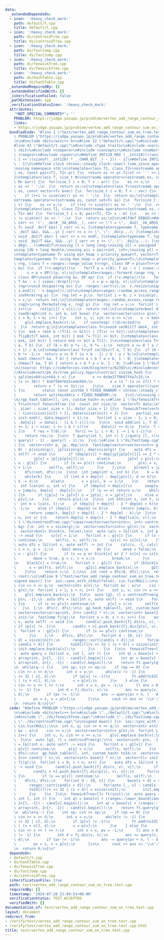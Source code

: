 ```yaml
---
data:
  _extendedDependsOn:
  - icon: ':heavy_check_mark:'
    path: default/t.cpp
    title: default/t.cpp
  - icon: ':heavy_check_mark:'
    path: ds/centroidTree.cpp
    title: ds/centroidTree.cpp
  - icon: ':heavy_check_mark:'
    path: ds/fastJump.cpp
    title: ds/fastJump.cpp
  - icon: ':heavy_check_mark:'
    path: ds/fenwickTree.cpp
    title: ds/fenwickTree.cpp
  - icon: ':heavy_check_mark:'
    path: ds/hashTable.cpp
    title: ds/hashTable.cpp
  _extendedRequiredBy: []
  _extendedVerifiedWith: []
  _isVerificationFailed: false
  _pathExtension: cpp
  _verificationStatusIcon: ':heavy_check_mark:'
  attributes:
    '*NOT_SPECIAL_COMMENTS*': ''
    PROBLEM: https://judge.yosupo.jp/problem/vertex_add_range_contour_sum_on_tree
    links:
    - https://judge.yosupo.jp/problem/vertex_add_range_contour_sum_on_tree
  bundledCode: "#line 1 \"test/vertex_add_range_contour_sum_on_tree.test.cpp\"\n#define\
    \ PROBLEM \"https://judge.yosupo.jp/problem/vertex_add_range_contour_sum_on_tree\"\
    \n\n#include <bits/extc++.h>\n#line 22 \"default/t.cpp\"\n#include <initializer_list>\n\
    #line 43 \"default/t.cpp\"\n#include <type_traits>\n#include <variant>\n#include\
    \ <bit>\n#include <compare>\n#include <concepts>\n#include <numbers>\n#include\
    \ <ranges>\n#include <span>\n\n#define INT128_MAX (__int128)(((unsigned __int128)\
    \ 1 << ((sizeof(__int128) * __CHAR_BIT__) - 1)) - 1)\n#define INT128_MIN (-INT128_MAX\
    \ - 1)\n\n#define clock chrono::steady_clock::now().time_since_epoch().count()\n\
    \nusing namespace std;\n\ntemplate<class T1, class T2>\nostream& operator<<(ostream&\
    \ os, const pair<T1, T2> pr) {\n  return os << pr.first << ' ' << pr.second;\n\
    }\ntemplate<class T, size_t N>\nostream& operator<<(ostream& os, const array<T,\
    \ N> &arr) {\n  for(size_t i = 0; T x : arr) {\n    os << x;\n    if (++i != N)\
    \ os << ' ';\n  }\n  return os;\n}\ntemplate<class T>\nostream& operator<<(ostream&\
    \ os, const vector<T> &vec) {\n  for(size_t i = 0; T x : vec) {\n    os << x;\n\
    \    if (++i != size(vec)) os << ' ';\n  }\n  return os;\n}\ntemplate<class T>\n\
    ostream& operator<<(ostream& os, const set<T> &s) {\n  for(size_t i = 0; T x :\
    \ s) {\n    os << x;\n    if (++i != size(s)) os << ' ';\n  }\n  return os;\n\
    }\ntemplate<class T1, class T2>\nostream& operator<<(ostream& os, const map<T1,\
    \ T2> &m) {\n  for(size_t i = 0; pair<T1, T2> x : m) {\n    os << x;\n    if (++i\
    \ != size(m)) os << ' ';\n  }\n  return os;\n}\n\n#ifdef DEBUG\n#define dbg(...)\
    \ cerr << '(', _do(#__VA_ARGS__), cerr << \") = \", _do2(__VA_ARGS__)\ntemplate<typename\
    \ T> void _do(T &&x) { cerr << x; }\ntemplate<typename T, typename ...S> void\
    \ _do(T &&x, S&&...y) { cerr << x << \", \"; _do(y...); }\ntemplate<typename T>\
    \ void _do2(T &&x) { cerr << x << endl; }\ntemplate<typename T, typename ...S>\
    \ void _do2(T &&x, S&&...y) { cerr << x << \", \"; _do2(y...); }\n#else\n#define\
    \ dbg(...)\n#endif\n\nusing ll = long long;\nusing ull = unsigned long long;\n\
    using ldb = long double;\nusing pii = pair<int, int>;\nusing pll = pair<ll, ll>;\n\
    \ntemplate<typename T> using min_heap = priority_queue<T, vector<T>, greater<T>>;\n\
    template<typename T> using max_heap = priority_queue<T>;\n\ntemplate<ranges::forward_range\
    \ rng, class T = ranges::range_value_t<rng>, class OP = plus<T>>\nvoid pSum(rng\
    \ &v) {\n  if (!v.empty())\n    for(T p = v[0]; T &x : v | views::drop(1))\n \
    \     x = p = OP()(p, x);\n}\ntemplate<ranges::forward_range rng, class T = ranges::range_value_t<rng>,\
    \ class OP>\nvoid pSum(rng &v, OP op) {\n  if (!v.empty())\n    for(T p = v[0];\
    \ T &x : v | views::drop(1))\n      x = p = op(p, x);\n}\n\ntemplate<ranges::forward_range\
    \ rng>\nvoid Unique(rng &v) {\n  ranges::sort(v);\n  v.resize(unique(v.begin(),\
    \ v.end()) - v.begin());\n}\n\ntemplate<ranges::random_access_range rng>\nrng\
    \ invPerm(rng p) {\n  rng ret = p;\n  for(int i = 0; i < ssize(p); i++)\n    ret[p[i]]\
    \ = i;\n  return ret;\n}\n\ntemplate<ranges::random_access_range rng, ranges::random_access_range\
    \ rng2>\nrng Permute(rng v, rng2 p) {\n  rng ret = v;\n  for(int i = 0; i < ssize(p);\
    \ i++)\n    ret[p[i]] = v[i];\n  return ret;\n}\n\ntemplate<bool directed>\nvector<vector<int>>\
    \ readGraph(int n, int m, int base) {\n  vector<vector<int>> g(n);\n  for(int\
    \ i = 0; i < m; i++) {\n    int u, v; cin >> u >> v;\n    u -= base, v -= base;\n\
    \    g[u].emplace_back(v);\n    if constexpr (!directed)\n      g[v].emplace_back(u);\n\
    \  }\n  return g;\n}\n\ntemplate<class T>\nvoid setBit(T &msk, int bit, bool x)\
    \ {\n  msk = (msk & ~(T(1) << bit)) | (T(x) << bit);\n}\ntemplate<class T> void\
    \ flipBit(T &msk, int bit) { msk ^= T(1) << bit; }\ntemplate<class T> bool getBit(T\
    \ msk, int bit) { return msk >> bit & T(1); }\n\ntemplate<class T>\nT floorDiv(T\
    \ a, T b) {\n  if (b < 0) a *= -1, b *= -1;\n  return a >= 0 ? a / b : (a - b\
    \ + 1) / b;\n}\ntemplate<class T>\nT ceilDiv(T a, T b) {\n  if (b < 0) a *= -1,\
    \ b *= -1;\n  return a >= 0 ? (a + b - 1) / b : a / b;\n}\n\ntemplate<class T>\
    \ bool chmin(T &a, T b) { return a > b ? a = b, 1 : 0; }\ntemplate<class T> bool\
    \ chmax(T &a, T b) { return a < b ? a = b, 1 : 0; }\n#line 1 \"ds/hashTable.cpp\"\
    \n//source: https://codeforces.com/blog/entry/62393\n//#include<ext/pb_ds/assoc_container.hpp>\n\
    //#include<ext/pb_ds/tree_policy.hpp>\n\nstruct custom_hash {\n    static uint64_t\
    \ splitmix64(uint64_t x) {\n        x += 0x9e3779b97f4a7c15;\n        x = (x ^\
    \ (x >> 30)) * 0xbf58476d1ce4e5b9;\n        x = (x ^ (x >> 27)) * 0x94d049bb133111eb;\n\
    \        return x ^ (x >> 31);\n    }\n\n    size_t operator()(uint64_t x) const\
    \ {\n        static const uint64_t FIXED_RANDOM = chrono::steady_clock::now().time_since_epoch().count();\n\
    \        return splitmix64(x + FIXED_RANDOM);\n    }\n};\n\nusing namespace __gnu_pbds;\n\
    \n//gp_hash_table<ll, int, custom_hash> m;\n#line 1 \"ds/fenwickTree.cpp\"\ntemplate<class\
    \ T>\nstruct fenwickTree {\n  const int size;\n  vector<T> data;\n\n  fenwickTree(int\
    \ _size) : size(_size + 1), data(_size + 1) {}\n  fenwickTree(vector<T> &init)\
    \ : size(ssize(init) + 1), data(ssize(init) + 1) {\n    partial_sum(init.begin(),\
    \ init.end(), data.begin() + 1);\n    for(int i = size - 1; i > 0; i--)\n    \
    \  data[i] -= data[i - (i & (-i))];\n  }\n\n  void add(int i, T d) {\n    for(i\
    \ += 1; i < size; i += i & (-i))\n      data[i] += d;\n  }\n\n  T query(int i)\
    \ {\n    T res = T(0);\n    for(i += 1; i > 0; i -= i & (-i))\n      res += data[i];\n\
    \    return res;\n  }\n\n  T query(int l, int r) { //query [l, r)\n    return\
    \ query(r - 1) - query(l - 1);\n  }\n};\n#line 1 \"ds/fastJump.cpp\"\nstruct fastJump\
    \ {\n  vector<int> p, jp, dep;\n\n  fastJump(vector<vector<int>> g, int root =\
    \ 0) : p(ssize(g)), jp(ssize(g)), dep(ssize(g)) {\n    auto dfs = [&](int v, auto\
    \ self) -> void {\n      if (dep[p[v]] + dep[jp[jp[p[v]]]] == 2 * dep[jp[p[v]]])\n\
    \        jp[v] = jp[jp[p[v]]];\n      else\n        jp[v] = p[v];\n\n      for(int\
    \ x : g[v]) {\n        if (x == p[v]) continue;\n        p[x] = v, dep[x] = dep[v]\
    \ + 1;\n        self(x, self);\n      }\n    };\n\n    p[root] = jp[root] = root;\n\
    \    dfs(root, dfs);\n  }\n\n  int jump(int v, int k) {\n    k = min(k, dep[v]);\n\
    \    while(k) {\n      if (int d = dep[v] - dep[jp[v]]; d <= k)\n        v = jp[v],\
    \ k -= d;\n      else\n        v = p[v], k -= 1;\n    }\n    return v;\n  }\n\n\
    \  int lca(int u, int v) {\n    if (dep[u] < dep[v])\n      swap(u, v);\n    u\
    \ = jump(u, dep[u] - dep[v]);\n    if (u == v) return u;\n    while(p[u] != p[v])\
    \ {\n      if (jp[u] != jp[v]) u = jp[u], v = jp[v];\n      else u = p[u], v =\
    \ p[v];\n    }\n    return p[u];\n  }\n\n  int kth(int s, int t, int k) {\n  \
    \  int m = lca(s, t);\n    if (dep[s] + dep[t] - 2 * dep[m] < k)\n      return\
    \ -1;\n    else if (dep[s] - dep[m] >= k)\n      return jump(s, k);\n    else\n\
    \      return jump(t, dep[s] + dep[t] - 2 * dep[m] - k);\n  }\n\n  int dis(int\
    \ u, int v) {\n    return dep[u] + dep[v] - 2 * dep[lca(u, v)];\n  }\n};\n#line\
    \ 1 \"ds/centroidTree.cpp\"\npair<vector<vector<int>>, int> centroidTree(vector<vector<int>>\
    \ &g) {\n  int n = ssize(g);\n  vector<vector<int>> g2(n);\n  vector<int> sz(n);\n\
    \  vector<bool> block(n, false);\n\n  auto calc = [&](int v, int p, auto self)\
    \ -> void {\n    sz[v] = 1;\n    for(int x : g[v]) {\n      if (x == p or block[x])\
    \ continue;\n      self(x, v, self);\n      sz[v] += sz[x];\n    }\n  };\n\n \
    \ auto dfs = [&](int v, auto self) -> int {\n    calc(v, -1, calc);\n\n    int\
    \ c = v, p = -1;\n    bool move;\n    do {\n      move = false;\n      for(int\
    \ x : g[c]) {\n        if (x == p or block[x] or 2 * sz[x] <= sz[v]) continue;\n\
    \        move = true, p = c, c = x;\n        break;\n      }\n    } while(move);\n\
    \n    block[c] = true;\n    for(int x : g[c]) {\n      if (block[x]) continue;\n\
    \      x = self(x, self);\n      g2[c].emplace_back(x);\n      g2[x].emplace_back(c);\n\
    \    }\n\n    return c;\n  };\n\n  int root = dfs(0, dfs);\n\n  return make_pair(g2,\
    \ root);\n}\n#line 9 \"test/vertex_add_range_contour_sum_on_tree.test.cpp\"\n\n\
    signed main() {\n  ios::sync_with_stdio(false), cin.tie(NULL);\n\n  int n, q;\
    \ cin >> n >> q;\n  vector<int> a(n);\n  for(int &x : a)\n    cin >> x;\n  vector<vector<int>>\
    \ g(n);\n  for(int i = 1; i < n; i++) {\n    int u, v; cin >> u >> v;\n    g[u].emplace_back(v);\n\
    \    g[v].emplace_back(u);\n  }\n\n  auto [g2, r] = centroidTree(g);\n\n  vector<int>\
    \ p(n, -1);\n  auto dfs = [&](int v, auto self) -> void {\n    for(int x : g2[v])\
    \ {\n      if (x == p[v]) continue;\n      p[x] = v;\n      self(x, self);\n \
    \   }\n  };\n  dfs(r, dfs);\n\n  gp_hash_table<ll, int, custom_hash> toId;\n \
    \ vector<vector<array<int, 2>>> cand(2 * n);\n  vector<int> base(2 * n);\n  vector<ll>\
    \ init;\n  fastJump fj(g);\n  for(int s = 0; s < n; s++) {\n    auto dfs = [&](int\
    \ v, auto self) -> void {\n      cand[s].push_back({fj.dis(s, v), v});\n     \
    \ if (p[s] != -1)\n        cand[s + n].push_back({fj.dis(p[s], v), v});\n    \
    \  for(int x : g2[v]) {\n        if (x == p[v]) continue;\n        self(x, self);\n\
    \      }\n    };\n    dfs(s, dfs);\n    for(int d : {0, n}) {\n      base[s +\
    \ d] = ssize(init);\n      ranges::sort(cand[s + d]);\n      for(auto [_, v] :\
    \ cand[s + d]) {\n        toId[(ll)v << 32 | (s + d)] = ssize(init);\n       \
    \ init.emplace_back(a[v]);\n      }\n    }\n  }\n\n  fenwickTree<ll> ft(init);\n\
    \  auto query = [&](int v, int l, int r) {\n    int ql = base[v] + (ranges::lower_bound(cand[v],\
    \ array<int, 2>{l, -1}) - cand[v].begin());\n    int qr = base[v] + (ranges::lower_bound(cand[v],\
    \ array<int, 2>{r, -1}) - cand[v].begin());\n    return ft.query(ql, qr);\n  };\n\
    \n  while(q--) {\n    int op; cin >> op;\n    if (op == 0) {\n      int x, d;\
    \ cin >> x >> d;\n      int v = x;\n      while(v != -1) {\n        ft.add(toId[(ll)x\
    \ << 32 | v], d);\n        if (p[v] != -1)\n          ft.add(toId[(ll)x << 32\
    \ | (v + n)], d);\n        v = p[v];\n      }\n    } else {\n      int x, l, r;\
    \ cin >> x >> l >> r;\n      int v = x, pv = -1;\n      ll ans = 0;\n      while(v\
    \ != -1) {\n        int d = fj.dis(v, x);\n        ans += query(v, l - d, r -\
    \ d);\n        if (pv != -1)\n          ans -= query(pv + n, l - d, r - d);\n\
    \        pv = v, v = p[v];\n      }\n\n      cout << ans << '\\n';\n    }\n  }\n\
    \n  return 0;\n}\n"
  code: "#define PROBLEM \"https://judge.yosupo.jp/problem/vertex_add_range_contour_sum_on_tree\"\
    \n\n#include <bits/extc++.h>\n#include \"../default/t.cpp\"\n#include \"../ds/hashTable.cpp\"\
    \n#include \"../ds/fenwickTree.cpp\"\n#include \"../ds/fastJump.cpp\"\n#include\
    \ \"../ds/centroidTree.cpp\"\n\nsigned main() {\n  ios::sync_with_stdio(false),\
    \ cin.tie(NULL);\n\n  int n, q; cin >> n >> q;\n  vector<int> a(n);\n  for(int\
    \ &x : a)\n    cin >> x;\n  vector<vector<int>> g(n);\n  for(int i = 1; i < n;\
    \ i++) {\n    int u, v; cin >> u >> v;\n    g[u].emplace_back(v);\n    g[v].emplace_back(u);\n\
    \  }\n\n  auto [g2, r] = centroidTree(g);\n\n  vector<int> p(n, -1);\n  auto dfs\
    \ = [&](int v, auto self) -> void {\n    for(int x : g2[v]) {\n      if (x ==\
    \ p[v]) continue;\n      p[x] = v;\n      self(x, self);\n    }\n  };\n  dfs(r,\
    \ dfs);\n\n  gp_hash_table<ll, int, custom_hash> toId;\n  vector<vector<array<int,\
    \ 2>>> cand(2 * n);\n  vector<int> base(2 * n);\n  vector<ll> init;\n  fastJump\
    \ fj(g);\n  for(int s = 0; s < n; s++) {\n    auto dfs = [&](int v, auto self)\
    \ -> void {\n      cand[s].push_back({fj.dis(s, v), v});\n      if (p[s] != -1)\n\
    \        cand[s + n].push_back({fj.dis(p[s], v), v});\n      for(int x : g2[v])\
    \ {\n        if (x == p[v]) continue;\n        self(x, self);\n      }\n    };\n\
    \    dfs(s, dfs);\n    for(int d : {0, n}) {\n      base[s + d] = ssize(init);\n\
    \      ranges::sort(cand[s + d]);\n      for(auto [_, v] : cand[s + d]) {\n  \
    \      toId[(ll)v << 32 | (s + d)] = ssize(init);\n        init.emplace_back(a[v]);\n\
    \      }\n    }\n  }\n\n  fenwickTree<ll> ft(init);\n  auto query = [&](int v,\
    \ int l, int r) {\n    int ql = base[v] + (ranges::lower_bound(cand[v], array<int,\
    \ 2>{l, -1}) - cand[v].begin());\n    int qr = base[v] + (ranges::lower_bound(cand[v],\
    \ array<int, 2>{r, -1}) - cand[v].begin());\n    return ft.query(ql, qr);\n  };\n\
    \n  while(q--) {\n    int op; cin >> op;\n    if (op == 0) {\n      int x, d;\
    \ cin >> x >> d;\n      int v = x;\n      while(v != -1) {\n        ft.add(toId[(ll)x\
    \ << 32 | v], d);\n        if (p[v] != -1)\n          ft.add(toId[(ll)x << 32\
    \ | (v + n)], d);\n        v = p[v];\n      }\n    } else {\n      int x, l, r;\
    \ cin >> x >> l >> r;\n      int v = x, pv = -1;\n      ll ans = 0;\n      while(v\
    \ != -1) {\n        int d = fj.dis(v, x);\n        ans += query(v, l - d, r -\
    \ d);\n        if (pv != -1)\n          ans -= query(pv + n, l - d, r - d);\n\
    \        pv = v, v = p[v];\n      }\n\n      cout << ans << '\\n';\n    }\n  }\n\
    \n  return 0;\n}\n"
  dependsOn:
  - default/t.cpp
  - ds/hashTable.cpp
  - ds/fenwickTree.cpp
  - ds/fastJump.cpp
  - ds/centroidTree.cpp
  isVerificationFile: true
  path: test/vertex_add_range_contour_sum_on_tree.test.cpp
  requiredBy: []
  timestamp: '2024-07-28 21:04:51+08:00'
  verificationStatus: TEST_ACCEPTED
  verifiedWith: []
documentation_of: test/vertex_add_range_contour_sum_on_tree.test.cpp
layout: document
redirect_from:
- /verify/test/vertex_add_range_contour_sum_on_tree.test.cpp
- /verify/test/vertex_add_range_contour_sum_on_tree.test.cpp.html
title: test/vertex_add_range_contour_sum_on_tree.test.cpp
---
```

